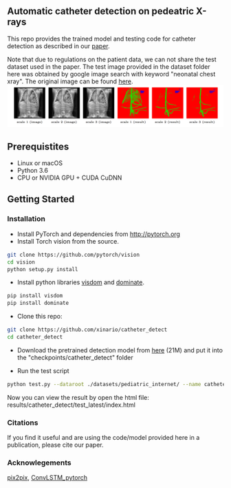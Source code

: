## Automatic catheter detection on pedeatric X-rays
This repo provides the trained model and testing code for catheter detection as described in our [paper](https://openreview.net/forum?id=By47mM_oG). 

Note that due to regulations on the patient data, we can not share the test dataset used in the paper. The test image provided in the dataset folder here was obtained by google image search with keyword "neonatal chest xray". The original image can be found [here](https://radiopaedia.org/play/11/entry/64/case/6351/studies/7717).  
<img src="sample.png" width="900px"/>

## Prerequistites
- Linux or macOS
- Python 3.6
- CPU or NVIDIA GPU + CUDA CuDNN

## Getting Started
### Installation
- Install PyTorch and dependencies from http://pytorch.org
- Install Torch vision from the source.
```bash
git clone https://github.com/pytorch/vision
cd vision
python setup.py install
```
- Install python libraries [visdom](https://github.com/facebookresearch/visdom) and [dominate](https://github.com/Knio/dominate).
```bash
pip install visdom
pip install dominate
```
- Clone this repo:
```bash
git clone https://github.com/xinario/catheter_detect
cd catheter_detect
```

- Download the pretrained detection model from [here](https://1drv.ms/u/s!Aj4IQl4ug0_9gj4TTqVW1JhhHG5f) (21M) and put it into the "checkpoints/catheter_detect" folder

- Run the test script
```bash
python test.py --dataroot ./datasets/pediatric_internet/ --name catheter_detect  --phase test  --loadSize 480 --sourceoftest external
```


Now you can view the result by open the html file: results/catheter_detect/test_latest/index.html

### Citations
If you find it useful and are using the code/model provided here in a publication, please cite our paper.



### Acknowlegements
[pix2pix](https://github.com/phillipi/pix2pix), [ConvLSTM_pytorch](https://github.com/ndrplz/ConvLSTM_pytorch)
